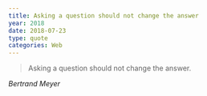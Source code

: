 ```yaml
---
title: Asking a question should not change the answer
year: 2018
date: 2018-07-23
type: quote
categories: Web
---
```


> Asking a question should not change the answer.

<cite>Bertrand Meyer</cite>
